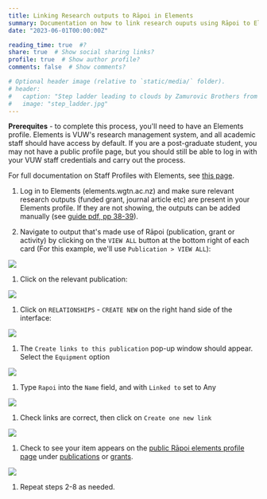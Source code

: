 ```yaml
---
title: Linking Research outputs to Rāpoi in Elements
summary: Documentation on how to link research ouputs using Rāpoi to Elements profiles
date: "2023-06-01T00:00:00Z"

reading_time: true  #?
share: true  # Show social sharing links?
profile: true  # Show author profile?
comments: false  # Show comments?

# Optional header image (relative to `static/media/` folder).
# header:
#   caption: "Step ladder leading to clouds by Zamurovic Brothers from Noun Project"
#   image: "step_ladder.jpg"
---
```


**Prerequites** - to complete this process, you'll need to have an Elements profile. Elements is VUW's research management system, and all academic staff should have access by default. If you are a post-graduate student, you may not have a public profile page, but you should still be able to log in with your VUW staff credentials and carry out the process.

For full documentation on Staff Profiles with Elements, see [this page](https://intranet.wgtn.ac.nz/staff/research/using-elements/guide-staff-profiles.pdf). 



1. Log in to Elements (elements.wgtn.ac.nz) and make sure relevant research outputs (funded grant, journal article etc) are present in your Elements profile. If they are not showing, the outputs can be added manually (see [guide pdf, pp 38-39](https://intranet.wgtn.ac.nz/staff/research/using-elements/guide-staff-profiles.pdf)).

1. Navigate to output that's made use of Rāpoi (publication, grant or activity) by clicking on the ```VIEW ALL``` button at the bottom right of each card (For this example, we'll use ```Publication > VIEW ALL```):


![](https://mattsresbazsite.netlify.app/post/rapoi_elements/images/Rapoi_Elements_1.png)


    
1. Click on the relevant publication:

![](https://mattsresbazsite.netlify.app/post/rapoi_elements/images/Rapoi_Elements_2.png)


    
1. Click on ```RELATIONSHIPS``` - ```CREATE NEW``` on the right hand side of the interface:


![](https://mattsresbazsite.netlify.app/post/rapoi_elements/images/Rapoi_Elements_3.png)

1. The ```Create links to this publication``` pop-up window should appear. Select the ```Equipment``` option 


![](https://mattsresbazsite.netlify.app/post/rapoi_elements/images/Rapoi_Elements_4.png)

1. Type ```Rapoi``` into the ```Name``` field, and with ```Linked to``` set to Any

![](https://mattsresbazsite.netlify.app/post/rapoi_elements/images/Rapoi_Elements_5.png)

1. Check links are correct, then click on ```Create one new link```

![](https://mattsresbazsite.netlify.app/post/rapoi_elements/images/Rapoi_Elements_6.png)

<p>
    
1. Check to see your item appears on the [public Rāpoi elements profile page](https://people.wgtn.ac.nz/equipment/412229) under [publications](https://people.wgtn.ac.nz/equipment/412229/publications) or [grants](https://people.wgtn.ac.nz/equipment/412229/grants).


![](https://mattsresbazsite.netlify.app/post/rapoi_elements/images/Rapoi_Elements_7.png)

<p>
    
1. Repeat steps 2-8 as needed. 
    
    
    
    

    




